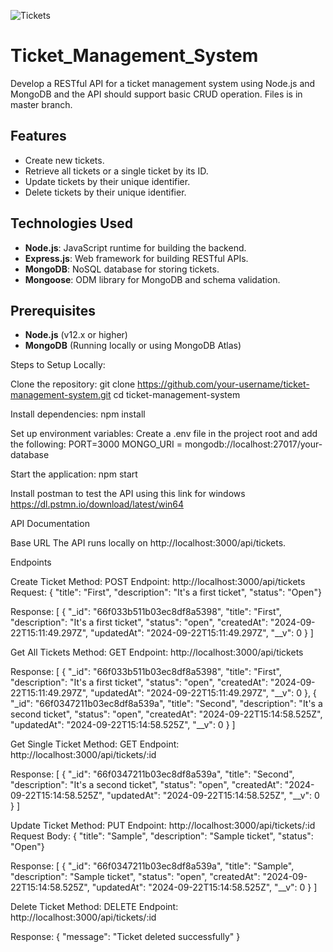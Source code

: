 ![Tickets](https://github.com/user-attachments/assets/36abb8f9-b6c2-4039-9519-ff3ec542f703)
# Ticket_Management_System
Develop a RESTful API for a ticket management system using Node.js and MongoDB and the API should support basic CRUD operation.
Files is in master branch.

## Features

- Create new tickets.
- Retrieve all tickets or a single ticket by its ID.
- Update tickets by their unique identifier.
- Delete tickets by their unique identifier.

## Technologies Used

- **Node.js**: JavaScript runtime for building the backend.
- **Express.js**: Web framework for building RESTful APIs.
- **MongoDB**: NoSQL database for storing tickets.
- **Mongoose**: ODM library for MongoDB and schema validation.

## Prerequisites

- **Node.js** (v12.x or higher)
- **MongoDB** (Running locally or using MongoDB Atlas)

Steps to Setup Locally:

Clone the repository:
git clone https://github.com/your-username/ticket-management-system.git cd ticket-management-system

Install dependencies:
npm install

Set up environment variables:
Create a .env file in the project root and add the following: PORT=3000 MONGO_URI = mongodb://localhost:27017/your-database

Start the application: npm start

Install postman to test the API using this link for windows https://dl.pstmn.io/download/latest/win64

API Documentation

Base URL The API runs locally on http://localhost:3000/api/tickets.

Endpoints

Create Ticket 
Method: POST 
Endpoint: http://localhost:3000/api/tickets 
Request: { "title": "First", "description": "It's a first ticket", "status": "Open"}

Response: [ {
        "_id": "66f033b511b03ec8df8a5398",
        "title": "First",
        "description": "It's a first ticket",
        "status": "open",
        "createdAt": "2024-09-22T15:11:49.297Z",
        "updatedAt": "2024-09-22T15:11:49.297Z",
        "__v": 0
    } ]

Get All Tickets
Method: GET 
Endpoint: http://localhost:3000/api/tickets 

Response: [ {
        "_id": "66f033b511b03ec8df8a5398",
        "title": "First",
        "description": "It's a first ticket",
        "status": "open",
        "createdAt": "2024-09-22T15:11:49.297Z",
        "updatedAt": "2024-09-22T15:11:49.297Z",
        "__v": 0
    },
    {
        "_id": "66f0347211b03ec8df8a539a",
        "title": "Second",
        "description": "It's a second ticket",
        "status": "open",
        "createdAt": "2024-09-22T15:14:58.525Z",
        "updatedAt": "2024-09-22T15:14:58.525Z",
        "__v": 0
    } ]

Get Single Ticket
Method: GET 
Endpoint: http://localhost:3000/api/tickets/:id 

Response: [ {
        "_id": "66f0347211b03ec8df8a539a",
        "title": "Second",
        "description": "It's a second ticket",
        "status": "open",
        "createdAt": "2024-09-22T15:14:58.525Z",
        "updatedAt": "2024-09-22T15:14:58.525Z",
        "__v": 0
    } ]

Update Ticket
Method: PUT 
Endpoint:  http://localhost:3000/api/tickets/:id 
Request Body:
{ "title": "Sample", "description": "Sample ticket", "status": "Open"}

Response: [ {
        "_id": "66f0347211b03ec8df8a539a",
        "title": "Sample",
        "description": "Sample ticket",
        "status": "open",
        "createdAt": "2024-09-22T15:14:58.525Z",
        "updatedAt": "2024-09-22T15:14:58.525Z",
        "__v": 0
    } ]

Delete Ticket
Method: DELETE 
Endpoint: http://localhost:3000/api/tickets/:id 

Response: { "message": "Ticket deleted successfully" }
